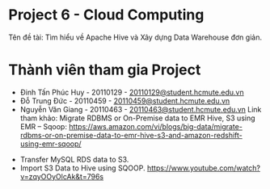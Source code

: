 # Project 6 - Cloud Computing
Tên đề tài: Tìm hiểu về Apache Hive và Xây dựng Data Warehouse đơn giản. 
# Thành viên tham gia Project
* Đinh Tấn Phúc Huy - 20110129 - 20110129@student.hcmute.edu.vn  
* Đỗ Trung Đức - 20110459 - 20110459@student.hcmute.edu.vn  
* Nguyễn Văn Giang - 20110463 - 20110463@student.hcmute.edu.vn
Link tham khảo: 
Migrate RDBMS or On-Premise data to EMR Hive, S3 using EMR – Sqoop: https://aws.amazon.com/vi/blogs/big-data/migrate-rdbms-or-on-premise-data-to-emr-hive-s3-and-amazon-redshift-using-emr-sqoop/
- Transfer MySQL RDS data to S3.
- Import S3 Data to Hive using SQOOP.
https://www.youtube.com/watch?v=zqyOOyOlcAk&t=796s
